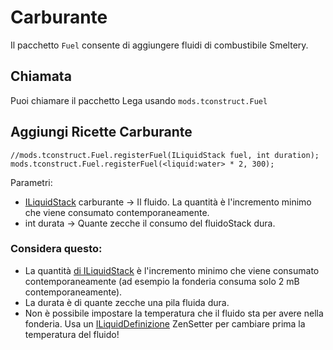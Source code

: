 # Carburante

Il pacchetto `Fuel` consente di aggiungere fluidi di combustibile Smeltery.

## Chiamata

Puoi chiamare il pacchetto Lega usando `mods.tconstruct.Fuel`

## Aggiungi Ricette Carburante

```zenscript
//mods.tconstruct.Fuel.registerFuel(ILiquidStack fuel, int duration);
mods.tconstruct.Fuel.registerFuel(<liquid:water> * 2, 300);
```

Parametri:

- [ILiquidStack](/Vanilla/Liquids/ILiquidStack/) carburante → Il fluido. La quantità è l'incremento minimo che viene consumato contemporaneamente.
- int durata → Quante zecche il consumo del fluidoStack dura.

### Considera questo:

- La quantità [di ILiquidStack](/Vanilla/Liquids/ILiquidStack/) è l'incremento minimo che viene consumato contemporaneamente (ad esempio la fonderia consuma solo 2 mB contemporaneamente).
- La durata è di quante zecche una pila fluida dura.
- Non è possibile impostare la temperatura che il fluido sta per avere nella fonderia. Usa un [ILiquidDefinizione](/Vanilla/Liquids/ILiquidDefinition/) ZenSetter per cambiare prima la temperatura del fluido!